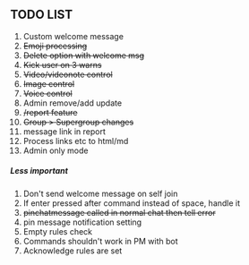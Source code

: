 ## TODO LIST

1. Custom welcome message
2. ~~Emoji processing~~
3. ~~Delete option with welcome msg~~
4. ~~Kick user on 3 warns~~
5. ~~Video/videonote control~~
6. ~~Image control~~
7. ~~Voice control~~
8. Admin remove/add update  
9. ~~/report feature~~
10. ~~Group > Supergroup changes~~
11. message link in report
12. Process links etc to html/md
13. Admin only mode

##### Less important
1. Don't send welcome message on self join
2. If enter pressed after command instead of space, handle it
3. ~~pinchatmessage called in normal chat then tell error~~
4. pin message notification setting
5. Empty rules check
6. Commands shouldn't work in PM with bot
7. Acknowledge rules are set